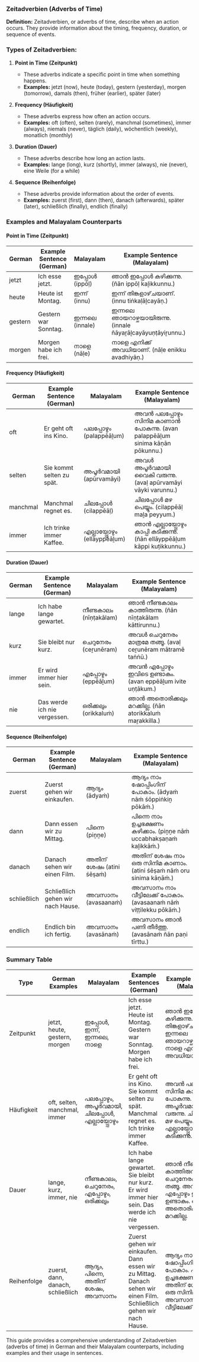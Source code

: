 ### Zeitadverbien (Adverbs of Time)

**Definition:**
Zeitadverbien, or adverbs of time, describe when an action occurs. They provide information about the timing, frequency, duration, or sequence of events.

### Types of Zeitadverbien:

1. **Point in Time (Zeitpunkt)**
   - These adverbs indicate a specific point in time when something happens.
   - **Examples:** jetzt (now), heute (today), gestern (yesterday), morgen (tomorrow), damals (then), früher (earlier), später (later)

2. **Frequency (Häufigkeit)**
   - These adverbs express how often an action occurs.
   - **Examples:** oft (often), selten (rarely), manchmal (sometimes), immer (always), niemals (never), täglich (daily), wöchentlich (weekly), monatlich (monthly)

3. **Duration (Dauer)**
   - These adverbs describe how long an action lasts.
   - **Examples:** lange (long), kurz (shortly), immer (always), nie (never), eine Weile (for a while)

4. **Sequence (Reihenfolge)**
   - These adverbs provide information about the order of events.
   - **Examples:** zuerst (first), dann (then), danach (afterwards), später (later), schließlich (finally), endlich (finally)

### Examples and Malayalam Counterparts

#### Point in Time (Zeitpunkt)

| German        | Example Sentence (German)        | Malayalam        | Example Sentence (Malayalam)               |
|---------------|----------------------------------|------------------|--------------------------------------------|
| jetzt         | Ich esse jetzt.                  | ഇപ്പോൾ (ippōḷ)   | ഞാൻ ഇപ്പോൾ കഴിക്കുന്നു. (ñān ippōḷ kaḻikkunnu.) |
| heute         | Heute ist Montag.                | ഇന്ന് (innu)      | ഇന്ന് തിങ്കളാഴ്‌ചയാണ്. (innu tiṅkaḷāḻcayāṇ.) |
| gestern       | Gestern war Sonntag.             | ഇന്നലെ (innale)  | ഇന്നലെ ഞായറാഴ്ചയായിരുന്നു. (innale ñāyaṟāḻcayāyuṇṭāyiṟunnu.) |
| morgen        | Morgen habe ich frei.            | നാളെ (nāḷe)      | നാളെ എനിക്ക് അവധിയാണ്. (nāḷe enikku avadhiyāṇ.) |

#### Frequency (Häufigkeit)

| German       | Example Sentence (German)         | Malayalam             | Example Sentence (Malayalam)                    |
|--------------|-----------------------------------|-----------------------|-------------------------------------------------|
| oft          | Er geht oft ins Kino.             | പലപ്പോഴും (palappēāḻum) | അവൻ പലപ്പോഴും സിനിമ കാണാൻ പോകുന്നു. (avan palappēāḻum sinima kāṇān pōkunnu.) |
| selten       | Sie kommt selten zu spät.         | അപൂർവമായി (apūrvamāyi)   | അവൾ അപൂർവമായി വൈകി വരുന്നു. (avaḷ apūrvamāyi vāyki varunnu.) |
| manchmal     | Manchmal regnet es.               | ചിലപ്പോൾ (cilappēāḷ)    | ചിലപ്പോൾ മഴ പെയ്യും. (cilappēāḷ maḻa peyyum.)     |
| immer        | Ich trinke immer Kaffee.          | എല്ലായ്പ്പോഴും (ellāyppēāḻum) | ഞാൻ എല്ലായ്പ്പോഴും കാപ്പി കുടിക്കുന്നു. (ñān ellāyppēāḻum kāppi kuṭikkunnu.) |

#### Duration (Dauer)

| German       | Example Sentence (German)          | Malayalam         | Example Sentence (Malayalam)                      |
|--------------|------------------------------------|-------------------|---------------------------------------------------|
| lange        | Ich habe lange gewartet.           | നീണ്ടകാലം (nīṇṭakālam) | ഞാൻ നീണ്ടകാലം കാത്തിരുന്നു. (ñān nīṇṭakālam kāttirunnu.) |
| kurz         | Sie bleibt nur kurz.               | ചെറുനേരം (ceṟunēram) | അവൾ ചെറുനേരം മാത്രമേ തങ്ങൂ. (avaḷ ceṟunēram mātramē taṅṅū.) |
| immer        | Er wird immer hier sein.           | എപ്പോഴും (eppēāḻum)   | അവൻ എപ്പോഴും ഇവിടെ ഉണ്ടാകും. (avan eppēāḻum ivite uṇṭākum.) |
| nie          | Das werde ich nie vergessen.       | ഒരിക്കലും (orikkaluṁ) | ഞാൻ അതൊരിക്കലും മറക്കില്ല. (ñān atorikkaluṁ maṟakkilla.) |

#### Sequence (Reihenfolge)

| German       | Example Sentence (German)         | Malayalam           | Example Sentence (Malayalam)                      |
|--------------|-----------------------------------|---------------------|---------------------------------------------------|
| zuerst       | Zuerst gehen wir einkaufen.       | ആദ്യം (ādyaṁ)       | ആദ്യം നാം ഷോപ്പിംഗിന് പോകാം. (ādyaṁ nāṁ śōppiṅkiṉ pōkāṁ.) |
| dann         | Dann essen wir zu Mittag.         | പിന്നെ (piṉṉe)      | പിന്നെ നാം ഉച്ചഭക്ഷണം കഴിക്കാം. (piṉṉe nāṁ uccabhakṣaṇaṁ kaḻikkāṁ.) |
| danach       | Danach sehen wir einen Film.      | അതിന് ശേഷം (atini śēṣaṁ) | അതിന് ശേഷം നാം ഒരു സിനിമ കാണാം. (atini śēṣaṁ nāṁ oru sinima kāṇāṁ.) |
| schließlich  | Schließlich gehen wir nach Hause. | അവസാനം (avasaanaṁ)   | അവസാനം നാം വീട്ടിലേക്ക് പോകാം. (avasaanaṁ nāṁ viṭṭilekku pōkāṁ.) |
| endlich      | Endlich bin ich fertig.           | അവസാനം (avasānaṁ) | അവസാനം ഞാൻ പണി തീർത്തു. (avasānaṁ ñān paṇi tīrttu.) |

### Summary Table

| Type            | German Examples                   | Malayalam              | Example Sentences (German)                            | Example Sentences (Malayalam)                                 |
|-----------------|-----------------------------------|------------------------|-------------------------------------------------------|---------------------------------------------------------------|
| Zeitpunkt       | jetzt, heute, gestern, morgen     | ഇപ്പോൾ, ഇന്ന്, ഇന്നലെ, നാളെ | Ich esse jetzt. Heute ist Montag. Gestern war Sonntag. Morgen habe ich frei. | ഞാൻ ഇപ്പോൾ കഴിക്കുന്നു. ഇന്ന് തിങ്കളാഴ്‌ചയാണ്. ഇന്നലെ ഞായറാഴ്ചയായിരുന്നു. നാളെ എനിക്ക് അവധിയാണ്. |
| Häufigkeit      | oft, selten, manchmal, immer      | പലപ്പോഴും, അപൂർവമായി, ചിലപ്പോൾ, എല്ലായ്പ്പോഴും | Er geht oft ins Kino. Sie kommt selten zu spät. Manchmal regnet es. Ich trinke immer Kaffee. | അവൻ പലപ്പോഴും സിനിമ കാണാൻ പോകുന്നു. അവൾ അപൂർവമായി വൈകി വരുന്നു. ചിലപ്പോൾ മഴ പെയ്യും. ഞാൻ എല്ലായ്പ്പോഴും കാപ്പി കുടിക്കുന്നു. |
| Dauer           | lange, kurz, immer, nie           | നീണ്ടകാലം, ചെറുനേരം, എപ്പോഴും, ഒരിക്കലും | Ich habe lange gewartet. Sie bleibt nur kurz. Er wird immer hier sein. Das werde ich nie vergessen. | ഞാൻ നീണ്ടകാലം കാത്തിരുന്നു. അവൾ ചെറുനേരം മാത്രമേ തങ്ങൂ. അവൻ എപ്പോഴും ഇവിടെ ഉണ്ടാകും. ഞാൻ അതൊരിക്കലും മറക്കില്ല. |
| Reihenfolge     | zuerst, dann, danach, schließlich  | ആദ്യം, പിന്നെ, അതിന് ശേഷം, അവസാനം | Zuerst gehen wir einkaufen. Dann essen wir zu Mittag. Danach sehen wir einen Film. Schließlich gehen wir nach Hause. | ആദ്യം നാം ഷോപ്പിംഗിന് പോകാം. പിന്നെ നാം ഉച്ചഭക്ഷണം കഴിക്കാം. അതിന് ശേഷം നാം ഒരു സിനിമ കാണാം. അവസാനം നാം വീട്ടിലേക്ക് പോകാം. |

This guide provides a comprehensive understanding of Zeitadverbien (adverbs of time) in German and their Malayalam counterparts, including examples and their usage in sentences.